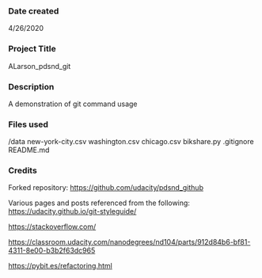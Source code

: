 ### Date created
4/26/2020

### Project Title
ALarson_pdsnd_git

### Description
A demonstration of git command usage

### Files used
/data
new-york-city.csv
washington.csv
chicago.csv
bikshare.py
.gitignore
README.md

### Credits
Forked repository: https://github.com/udacity/pdsnd_github

Various pages and posts referenced from the following:
https://udacity.github.io/git-styleguide/

https://stackoverflow.com/

https://classroom.udacity.com/nanodegrees/nd104/parts/912d84b6-bf81-4311-8e00-b3b2f63dc965

https://pybit.es/refactoring.html
